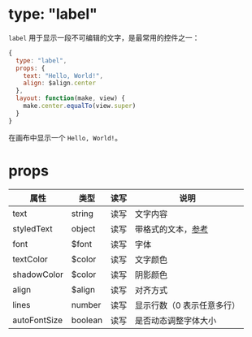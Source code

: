 # type: "label"

`label` 用于显示一段不可编辑的文字，是最常用的控件之一：

```js
{
  type: "label",
  props: {
    text: "Hello, World!",
    align: $align.center
  },
  layout: function(make, view) {
    make.center.equalTo(view.super)
  }
}
```

在画布中显示一个 `Hello, World!`。

# props

属性 | 类型 | 读写 | 说明
---|---|---|---
text | string | 读写 | 文字内容
styledText | object | 读写 | 带格式的文本，[参考](component/text.md?id=styledtext)
font | $font | 读写 | 字体
textColor | $color | 读写 | 文字颜色
shadowColor | $color | 读写 | 阴影颜色
align | $align | 读写 | 对齐方式
lines | number | 读写 | 显示行数（0 表示任意多行）
autoFontSize | boolean | 读写 | 是否动态调整字体大小